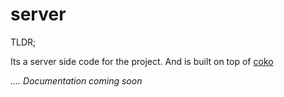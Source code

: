 # server

TLDR;

Its a server side code for the project. And is built on top of [coko](https://github.com/bhaskarmelkani/coko)

*.... Documentation coming soon*



